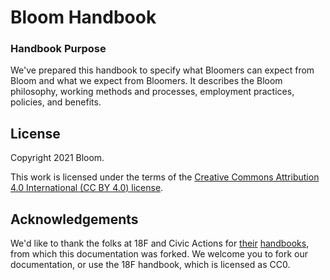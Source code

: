 # Bloom Handbook

### <a name="purpose"></a>Handbook Purpose

We've prepared this handbook to specify what Bloomers can expect from Bloom and what we expect from Bloomers. It describes the Bloom philosophy, working methods and processes, employment practices, policies, and benefits.

## License

Copyright 2021 Bloom.

This work is licensed under the terms of the [Creative Commons Attribution 4.0 International (CC BY 4.0) license](LICENSE.md).

## Acknowledgements

We'd like to thank the folks at 18F and Civic Actions for [their](https://github.com/18F/handbook) [handbooks](https://github.com/CivicActions/handbook), from which this documentation was forked. We welcome you to fork our documentation, or use the 18F handbook, which is licensed as CC0.
